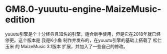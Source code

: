 # GM8.0-yuuutu-engine-MaizeMusic-edition
yuuutu引擎是个十分经典且知名的引擎，适合新手使用，但是它在2018年就已经停更。这个版本是 我是K小鱼 制作并发布的，在yuuutu引擎的基础上搭载了 松仁玉米 的 MaizeMusic 3.1版本 扩展，并加入了一些自己的修改。
